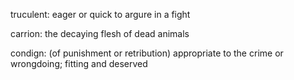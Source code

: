 truculent: eager or quick to argure in a fight

carrion: the decaying flesh of dead animals

condign: (of punishment or retribution) appropriate to the crime or wrongdoing; fitting and deserved